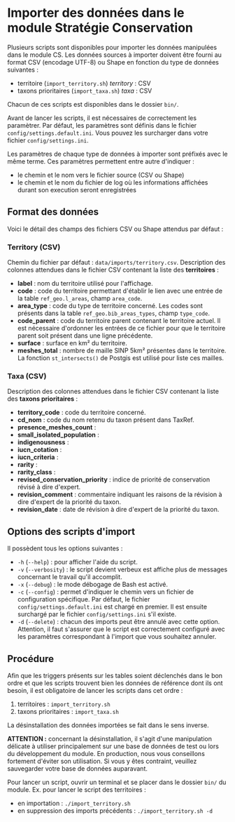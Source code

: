 # Importer des données dans le module Stratégie Conservation

Plusieurs scripts sont disponibles pour importer les données manipulées 
dans le module CS. Les données sources à importer doivent être fourni au 
format CSV (encodage UTF-8) ou Shape en fonction du type de données
 suivantes :
 - territoire (`import_territory.sh`) *territory* : CSV
 - taxons prioritaires (`import_taxa.sh`) *taxa* : CSV

Chacun de ces scripts est disponibles dans le dossier `bin/`.

Avant de lancer les scripts, il est nécessaires de correctement les paramètrer.
Par défaut, les paramètres sont définis dans le fichier `config/settings.default.ini`.
Vous pouvez les surcharger dans votre fichier `config/settings.ini`.

Les paramètres de chaque type de données à importer sont préfixés avec le
même terme. 
Ces paramètres permettent entre autre d'indiquer :
 - le chemin et le nom vers le fichier source (CSV ou Shape)
 - le chemin et le nom du fichier de log où les informations affichées 
   durant son execution seront enregistrées


## Format des données
Voici le détail des champs des fichiers CSV ou Shape attendus par défaut :

### Territory (CSV)

Chemin du fichier par défaut : `data/imports/territory.csv`.
Description des colonnes attendues dans le fichier CSV contenant la liste 
des **territoires** :

 - **label** : nom du territoire utilisé pour l'affichage.
 - **code** : code du territoire permettant d'établir le lien avec une 
        entrée de la table `ref_geo.l_areas`, champ `area_code`.
 - **area_type** : code du type de territoire concerné. Les codes sont présents 
        dans la table `ref_geo.bib_areas_types`, champ `type_code`.
 - **code_parent** : code du territoire parent contenant le territoire actuel. 
        Il est nécessaire d'ordonner les entrées de ce fichier pour que le 
        territoire parent soit présent dans une ligne précédente.
 - **surface** : surface en km² du territoire.
 - **meshes_total** : nombre de maille SINP 5km² présentes dans le territoire. 
        La fonction `st_intersects()` de Postgis est utilisé pour liste ces mailles.

### Taxa (CSV)

Description des colonnes attendues dans le fichier CSV contenant la liste 
des **taxons prioritaires** :

 - **territory_code** : code du territoire concerné.
 - **cd_nom** : code du nom retenu du taxon présent dans TaxRef.
 - **presence_meshes_count** : 
 - **small_isolated_population** : 
 - **indigenousness** : 
 - **iucn_cotation** : 
 - **iucn_criteria** : 
 - **rarity** : 
 - **rarity_class** : 
 - **revised_conservation_priority** : indice de priorité de conservation révisé à dire d'expert.
 - **revision_comment** : commentaire indiquant les raisons de la révision à dire d'expert de la priorité du taxon.
 - **revision_date** : date de révision à dire d'expert de la priorité du taxon.


## Options des scripts d'import

Il possèdent tous les options suivantes :
 - `-h` (`--help`) : pour afficher l'aide du script.
 - `-v` (`--verbosity`) : le script devient verbeux est affiche plus de 
    messages concernant le travail qu'il accomplit.
 - `-x` (`--debug`) : le mode débogage de Bash est activé.
 - `-c` (`--config`) : permet d'indiquer le chemin vers un fichier de 
    configuration spécifique. 
    Par défaut, le fichier `config/settings.default.ini` est chargé en premier. 
    Il est ensuite surchargé par le fichier `config/settings.ini` s'il existe.
 - `-d` (`--delete`) : chacun des imports peut être annulé avec cette option. 
    Attention, il faut s'assurer que le script est correctement configuré 
    avec les paramètres correspondant à l'import que vous souhaitez annuler.

## Procédure

Afin que les triggers présents sur les tables soient déclenchés 
dans le bon ordre et que les scripts trouvent bien les données 
de référence dont ils ont besoin, il est obligatoire de lancer 
les scripts dans cet ordre :
 1. territoires : `import_territory.sh`
 2. taxons prioritaires : `import_taxa.sh`

La désinstallation des données importées se fait dans le sens inverse. 

**ATTENTION :** concernant la désinstallation, il s'agit d'une manipulation 
délicate à utiliser principalement sur une base de données de test ou 
lors du développement du module. En production, nous vous conseillons 
fortement d'éviter son utilisation. Si vous y êtes contraint, veuillez 
sauvegarder votre base de données auparavant.

Pour lancer un script, ouvrir un terminal et se placer dans le dossier `bin/` 
du module.
Ex. pour lancer le script des territoires :
 - en importation : `./import_territory.sh`
 - en suppression des imports précédents : `./import_territory.sh -d`
